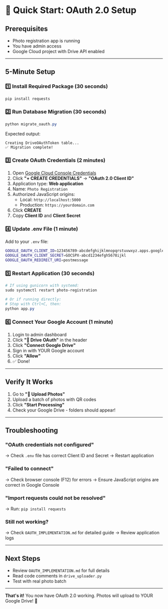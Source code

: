 # 🚀 Quick Start: OAuth 2.0 Setup

## Prerequisites
- Photo registration app is running
- You have admin access
- Google Cloud project with Drive API enabled

---

## 5-Minute Setup

### 1️⃣ Install Required Package (30 seconds)

```powershell
pip install requests
```

### 2️⃣ Run Database Migration (30 seconds)

```powershell
python migrate_oauth.py
```

Expected output:
```
Creating DriveOAuthToken table...
✅ Migration complete!
```

### 3️⃣ Create OAuth Credentials (2 minutes)

1. Open [Google Cloud Console Credentials](https://console.cloud.google.com/apis/credentials)
2. Click **"+ CREATE CREDENTIALS"** → **"OAuth 2.0 Client ID"**
3. Application type: **Web application**
4. Name: `Photo Registration`
5. Authorized JavaScript origins:
   - Local: `http://localhost:5000`
   - Production: `https://yourdomain.com`
6. Click **CREATE**
7. Copy **Client ID** and **Client Secret**

### 4️⃣ Update .env File (1 minute)

Add to your `.env` file:

```bash
GOOGLE_OAUTH_CLIENT_ID=123456789-abcdefghijklmnopqrstuvwxyz.apps.googleusercontent.com
GOOGLE_OAUTH_CLIENT_SECRET=GOCSPX-abcd1234efgh5678ijkl
GOOGLE_OAUTH_REDIRECT_URI=postmessage
```

### 5️⃣ Restart Application (30 seconds)

```powershell
# If using gunicorn with systemd:
sudo systemctl restart photo-registration

# Or if running directly:
# Stop with Ctrl+C, then:
python app.py
```

### 6️⃣ Connect Your Google Account (1 minute)

1. Login to admin dashboard
2. Click **"🔐 Drive OAuth"** in the header
3. Click **"Connect Google Drive"**
4. Sign in with YOUR Google account
5. Click **"Allow"**
6. ✅ Done!

---

## Verify It Works

1. Go to **"📸 Upload Photos"**
2. Upload a batch of photos with QR codes
3. Click **"Start Processing"**
4. Check your Google Drive - folders should appear!

---

## Troubleshooting

### "OAuth credentials not configured"
→ Check `.env` file has correct Client ID and Secret
→ Restart application

### "Failed to connect"
→ Check browser console (F12) for errors
→ Ensure JavaScript origins are correct in Google Console

### "Import requests could not be resolved"
→ Run: `pip install requests`

### Still not working?
→ Check `OAUTH_IMPLEMENTATION.md` for detailed guide
→ Review application logs

---

## Next Steps

- Review `OAUTH_IMPLEMENTATION.md` for full details
- Read code comments in `drive_uploader.py`
- Test with real photo batch

---

**That's it!** You now have OAuth 2.0 working. Photos will upload to YOUR Google Drive! 🎉
